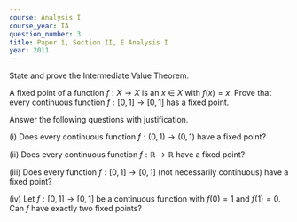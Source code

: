 ```yaml
---
course: Analysis I
course_year: IA
question_number: 3
title: Paper 1, Section II, E Analysis I
year: 2011
---
```




State and prove the Intermediate Value Theorem.

A fixed point of a function $f: X \rightarrow X$ is an $x \in X$ with $f(x)=x$. Prove that every continuous function $f:[0,1] \rightarrow[0,1]$ has a fixed point.

Answer the following questions with justification.

(i) Does every continuous function $f:(0,1) \rightarrow(0,1)$ have a fixed point?

(ii) Does every continuous function $f: \mathbb{R} \rightarrow \mathbb{R}$ have a fixed point?

(iii) Does every function $f:[0,1] \rightarrow[0,1]$ (not necessarily continuous) have a fixed point?

(iv) Let $f:[0,1] \rightarrow[0,1]$ be a continuous function with $f(0)=1$ and $f(1)=0$. Can $f$ have exactly two fixed points?